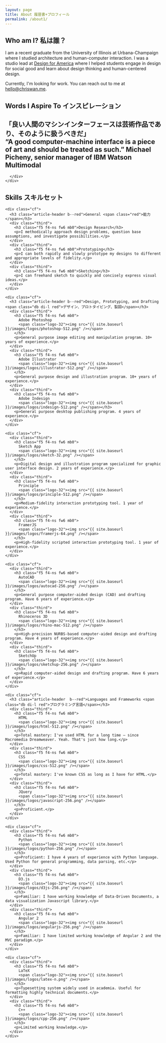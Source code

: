 ```yaml
---
layout: page
title: About 履歴書+プロフィール
permalink: /about1/
---
```


<section class="bg-washed-red">
  <div class="container">
    <h2 class="section-header">Who am I? <span class="fw9 red">私は誰？</span></h2>
    <div class="hero">
      <p class="f4 f3-l mw-100 w-100">I am a recent graduate from the University of Illinois at Urbana-Champaign where I studied architecture and human-computer interaction. I was a studio lead at <a target="tab" href="http://designforamerica.com">Design for America</a> where I helped students engage in design for social good and learn about design thinking and human-centered design. </p>
      <p class="f4 f3-l mw-100 w-100">Currently, I'm looking for work. You can reach out to me at <a target="tab" href ="mailto:hello@chriswan.me">hello@chriswan.me</a>.</p>
    </div>
  </div>
</section>
<section>
  <div class="container">
    <h2 class="section-header">Words I Aspire To <span class="db di-l fw9 blue">インスピレーション</span></h2>
    <div class="cf">
      <div class="full">
        <h1 class="f4 f3-l lh-copy fw6 hide-child">
          <div class="child mw9 ph3 ph5-ns absolute left-0">
            <span class="relative top--2 blue tracked fw9">「良い人間のマシンインターフェースは芸術作品であり、そのように扱うべきだ」</span>
          </div>
          <span class="blue">“A good computer-machine interface is a piece of art and should be treated as such.”</span>
          <span class="fw1">Michael Picheny, senior manager of IBM Watson Multimodal</span>
        </h1>

      </div>
    </div>
  </div>
</section>
<section class="bt b--black-100">
  <div class="container">
    <h2 class="section-header">Skills <span class="red">スキルセット</span></h2>

    <div class="cf">
      <h3 class="article-header b--red">General <span class="red">能力</span></h3>
      <div class="third">
        <h3 class="f5 f4-ns fw6 mb0">Design Research</h3>
        <p>I methodically approach design problems, question base assumptions, and investigate possibilities.</p>
      </div>
      <div class="third">
        <h3 class="f5 f4-ns fw6 mb0">Prototyping</h3>
        <p>I can both rapidly and slowly prototype my designs to different and appropriate levels of fidelity.</p>
      </div>
      <div class="third">
        <h3 class="f5 f4-ns fw6 mb0">Sketching</h3>
        <p>I can freehand sketch to quickly and concisely express visual ideas.</p>
      </div>
    </div>

    <div class="cf">
      <h3 class="article-header b--red">Design, Prototyping, and Drafting <span class="db di-l red">デザイン、プロトタイピング、製図</span></h3>
      <div class="third">
        <h3 class="f5 f4-ns fw6 mb0">
          Adobe Photoshop
          <span class="logo-32"><img src="{{ site.baseurl }}/images/logos/photoshop-512.png" /></span>
        </h3>
        <p>General purpose image editing and manipulation program. 10+ years of experience.</p>
      </div>
      <div class="third">
        <h3 class="f5 f4-ns fw6 mb0">
          Adobe Illustrator
          <span class="logo-32"><img src="{{ site.baseurl }}/images/logos/illustrator-512.png" /></span>
        </h3>
        <p>General purpose design and illustration program. 10+ years of experience.</p>
      </div>
      <div class="third">
        <h3 class="f5 f4-ns fw6 mb0">
          Adobe Indesign
          <span class="logo-32"><img src="{{ site.baseurl }}/images/logos/indesign-512.png" /></span></h3>
        <p>General purpose desktop publishing program. 4 years of experience.</p>
      </div>
    </div>

    <div class="cf">
      <div class="third">
        <h3 class="f5 f4-ns fw6 mb0">
          Sketch App
          <span class="logo-32"><img src="{{ site.baseurl }}/images/logos/sketch-32.png" /></span>
        </h3>
        <p>Digital design and illustration program specialized for graphic user interface design. 2 years of experience.</p>
      </div>
      <div class="third">
        <h3 class="f5 f4-ns fw6 mb0">
          Principle
          <span class="logo-32"><img src="{{ site.baseurl }}/images/logos/principle-512.png" /></span>
        </h3>
        <p>Medium-fidelity interaction prototyping tool. 1 year of experience.</p>
      </div>
      <div class="third">
        <h3 class="f5 f4-ns fw6 mb0">
          FramerJS
          <span class="logo-32"><img src="{{ site.baseurl }}/images/logos/framerjs-64.png" /></span>
        </h3>
        <p>High-fidelity scripted interaction prototyping tool. 1 year of experience.</p>
      </div>
    </div>

    <div class="cf">
      <div class="third">
        <h3 class="f5 f4-ns fw6 mb0">
          AutoCAD
          <span class="logo-32"><img src="{{ site.baseurl }}/images/logos/autocad-256.png" /></span>
        </h3>
        <p>General purpose computer-aided design (CAD) and drafting program. Have 6 years of experience.</p>
      </div>
      <div class="third">
        <h3 class="f5 f4-ns fw6 mb0">
          Rhinoceros 3D
          <span class="logo-32"><img src="{{ site.baseurl }}/images/logos/rhino-mac-512.png" /></span>
        </h3>
        <p>High-precision NURBS-based computer-aided design and drafting program. Have 4 years of experience.</p>
      </div>
      <div class="third">
        <h3 class="f5 f4-ns fw6 mb0">
          SketchUp
          <span class="logo-32"><img src="{{ site.baseurl }}/images/logos/sketchup-256.png" /></span>
        </h3>
        <p>Rapid computer-aided design and drafting program. Have 6 years of experience.</p>
      </div>
    </div>

    <div class="cf">
      <h3 class="article-header  b--red">Languages and Frameworks <span class="db di-l red">プログラミング言語</span></h3>
      <div class="third">
        <h3 class="f5 f4-ns fw6 mb0">
          HTML
          <span class="logo-32"><img src="{{ site.baseurl }}/images/logos/html-512.png" /></span>
        </h3>
        <p>Total mastery: I've used HTML for a long time — since Macromedia Dreamweaver. Yeah. That's just how long.</p>
      </div>
      <div class="third">
        <h3 class="f5 f4-ns fw6 mb0">
          CSS
          <span class="logo-32"><img src="{{ site.baseurl }}/images/logos/css-512.png" /></span>
        </h3>
        <p>Total mastery: I've known CSS as long as I have for HTML.</p>
      </div>
      <div class="third">
        <h3 class="f5 f4-ns fw6 mb0">
          JQuery
          <span class="logo-32"><img src="{{ site.baseurl }}/images/logos/javascript-256.png" /></span>
        </h3>
        <p>Proficient.</p>
      </div>
    </div>

    <div class="cf">  
      <div class="third">
        <h3 class="f5 f4-ns fw6 mb0">
          Python
          <span class="logo-32"><img src="{{ site.baseurl }}/images/logos/python-256.png" /></span>
        </h3>
        <p>Proficient: I have 4 years of experience with Python language. Used Python for general programming, data parsing, etc.</p>
      </div>
      <div class="third">
        <h3 class="f5 f4-ns fw6 mb0">
          D3.js
          <span class="logo-32"><img src="{{ site.baseurl }}/images/logos/d3js-256.png" /></span>
        </h3>
        <p>Familiar: I have working knowledge of Data-Driven Documents, a data visualization Javascript library.</p>
      </div>
      <div class="third">
        <h3 class="f5 f4-ns fw6 mb0">
          Angular 2
          <span class="logo-32"><img src="{{ site.baseurl }}/images/logos/angularjs-256.png" /></span>
        </h3>
        <p>Familiar: I have limited working knowledge of Angular 2 and the MVC paradigm.</p>
      </div>
    </div>

    <div class="cf">  
      <div class="third">
        <h3 class="f5 f4-ns fw6 mb0">
          LaTeX
          <span class="logo-32"><img src="{{ site.baseurl }}/images/logos/latex-n.png" /></span>
        </h3>
        <p>Typesetting system widely used in academia. Useful for formatting highly technical documents.</p>
      </div>
      <div class="third">
        <h3 class="f5 f4-ns fw6 mb0">
          C++
          <span class="logo-32"><img src="{{ site.baseurl }}/images/logos/cpp-256.png" /></span>
        </h3>
        <p>Limited working knowledge.</p>
      </div>
    </div>

  </div>
</section>
